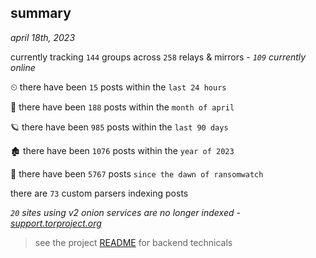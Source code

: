 
## summary
_april 18th, 2023_

currently tracking `144` groups across `258` relays & mirrors - _`109` currently online_

⏲ there have been `15` posts within the `last 24 hours`

🦈 there have been `188` posts within the `month of april`

🪐 there have been `985` posts within the `last 90 days`

🏚 there have been `1076` posts within the `year of 2023`

🦕 there have been `5767` posts `since the dawn of ransomwatch`

there are `73` custom parsers indexing posts

_`20` sites using v2 onion services are no longer indexed - [support.torproject.org](https://support.torproject.org/onionservices/v2-deprecation/)_

> see the project [README](https://github.com/joshhighet/ransomwatch#ransomwatch--) for backend technicals
